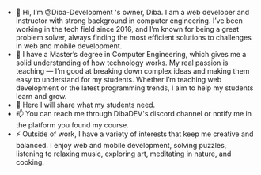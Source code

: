 - 👋 Hi, I’m @Diba-Development 's owner, Diba. I am a web developer and instructor with strong background in computer engineering. I’ve been working in the tech field since 2016, and I’m known for being a great problem solver, always finding the most efficient solutions to challenges in web and mobile development.
- 🌱 I have a Master’s degree in Computer Engineering, which gives me a solid understanding of how technology works. My real passion is teaching — I’m good at breaking down complex ideas and making them easy to understand for my students. Whether I’m teaching web development or the latest programming trends, I aim to help my students learn and grow.
- 💞️ Here I will share what my students need.
- 📫 You can reach me through DibaDEV's discord channel or notify me in the platform you found my course.
- ⚡ Outside of work, I have a variety of interests that keep me creative and balanced. I enjoy web and mobile development, solving puzzles, listening to relaxing music, exploring art, meditating in nature, and cooking.

<!---
Diba-Development/Diba-Development is a ✨ special ✨ repository because its `README.md` (this file) appears on your GitHub profile.
You can click the Preview link to take a look at your changes.
--->

